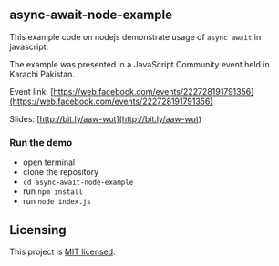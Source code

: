 ## async-await-node-example
This example code on nodejs demonstrate usage of `async await` in javascript.

The example was presented in a JavaScript Community event held in Karachi Pakistan.

Event link: [https://web.facebook.com/events/222728191791356](https://web.facebook.com/events/222728191791356)

Slides: [http://bit.ly/aaw-wut](http://bit.ly/aaw-wut)

### Run the demo

- open terminal
- clone the repository
- `cd async-await-node-example`
- run `npm install`
- run `node index.js`

## Licensing

This project is [MIT licensed](./LICENSE).